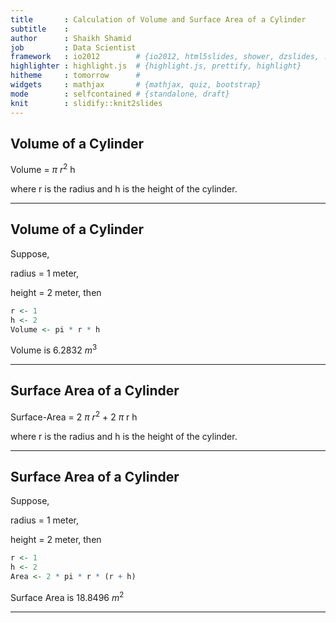 ```yaml
---
title       : Calculation of Volume and Surface Area of a Cylinder
subtitle    : 
author      : Shaikh Shamid 
job         : Data Scientist
framework   : io2012        # {io2012, html5slides, shower, dzslides, ...}
highlighter : highlight.js  # {highlight.js, prettify, highlight}
hitheme     : tomorrow      # 
widgets     : mathjax       # {mathjax, quiz, bootstrap}
mode        : selfcontained # {standalone, draft}
knit        : slidify::knit2slides
---
```

 

## Volume of a Cylinder


Volume = $\pi$ $r^2$  h

where r is the radius and h is the height of the cylinder.

---
## Volume of a Cylinder

Suppose,

radius = 1 meter, 

height = 2 meter, then


```r
r <- 1
h <- 2 
Volume <- pi * r * h 
```
Volume is 6.2832 $m^3$

---

## Surface Area of a Cylinder


Surface-Area = 2  $\pi$ $r^2$  + 2 $\pi$  r  h

where r is the radius and h is the height of the cylinder.

---

## Surface Area of a Cylinder

Suppose,

radius = 1 meter, 

height = 2 meter, then


```r
r <- 1
h <- 2 
Area <- 2 * pi * r * (r + h) 
```

Surface Area is 18.8496  $m^2$



---
